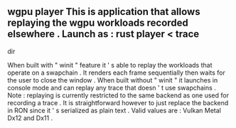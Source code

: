 #
wgpu
player
This
is
application
that
allows
replaying
the
wgpu
workloads
recorded
elsewhere
.
Launch
as
:
rust
player
<
trace
-
dir
>
When
built
with
"
winit
"
feature
it
'
s
able
to
replay
the
workloads
that
operate
on
a
swapchain
.
It
renders
each
frame
sequentially
then
waits
for
the
user
to
close
the
window
.
When
built
without
"
winit
"
it
launches
in
console
mode
and
can
replay
any
trace
that
doesn
'
t
use
swapchains
.
Note
:
replaying
is
currently
restricted
to
the
same
backend
as
one
used
for
recording
a
trace
.
It
is
straightforward
however
to
just
replace
the
backend
in
RON
since
it
'
s
serialized
as
plain
text
.
Valid
values
are
:
Vulkan
Metal
Dx12
and
Dx11
.
